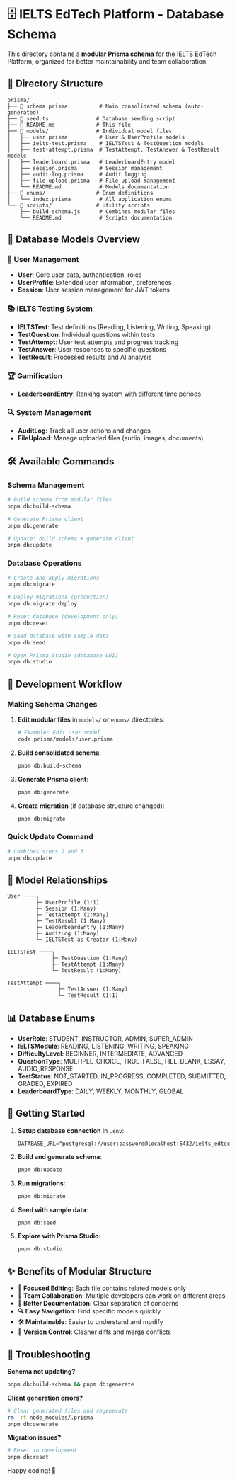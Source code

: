# 🗄️ IELTS EdTech Platform - Database Schema

This directory contains a **modular Prisma schema** for the IELTS EdTech Platform, organized for better maintainability and team collaboration.

## 📁 Directory Structure

```
prisma/
├── 📄 schema.prisma          # Main consolidated schema (auto-generated)
├── 🌱 seed.ts               # Database seeding script
├── 📝 README.md             # This file
├── 📂 models/               # Individual model files
│   ├── user.prisma          # User & UserProfile models
│   ├── ielts-test.prisma    # IELTSTest & TestQuestion models
│   ├── test-attempt.prisma  # TestAttempt, TestAnswer & TestResult models
│   ├── leaderboard.prisma   # LeaderboardEntry model
│   ├── session.prisma       # Session management
│   ├── audit-log.prisma     # Audit logging
│   ├── file-upload.prisma   # File upload management
│   └── README.md            # Models documentation
├── 📂 enums/                # Enum definitions
│   └── index.prisma         # All application enums
└── 📂 scripts/              # Utility scripts
    ├── build-schema.js      # Combines modular files
    └── README.md            # Scripts documentation
```

## 🎯 Database Models Overview

### 👥 User Management
- **User**: Core user data, authentication, roles
- **UserProfile**: Extended user information, preferences
- **Session**: User session management for JWT tokens

### 📚 IELTS Testing System
- **IELTSTest**: Test definitions (Reading, Listening, Writing, Speaking)
- **TestQuestion**: Individual questions within tests
- **TestAttempt**: User test attempts and progress tracking
- **TestAnswer**: User responses to specific questions
- **TestResult**: Processed results and AI analysis

### 🏆 Gamification
- **LeaderboardEntry**: Ranking system with different time periods

### 🔍 System Management
- **AuditLog**: Track all user actions and changes
- **FileUpload**: Manage uploaded files (audio, images, documents)

## 🛠️ Available Commands

### Schema Management
```bash
# Build schema from modular files
pnpm db:build-schema

# Generate Prisma client
pnpm db:generate

# Update: build schema + generate client
pnpm db:update
```

### Database Operations
```bash
# Create and apply migrations
pnpm db:migrate

# Deploy migrations (production)
pnpm db:migrate:deploy

# Reset database (development only)
pnpm db:reset

# Seed database with sample data
pnpm db:seed

# Open Prisma Studio (database GUI)
pnpm db:studio
```

## 🔄 Development Workflow

### Making Schema Changes

1. **Edit modular files** in `models/` or `enums/` directories:
   ```bash
   # Example: Edit user model
   code prisma/models/user.prisma
   ```

2. **Build consolidated schema**:
   ```bash
   pnpm db:build-schema
   ```

3. **Generate Prisma client**:
   ```bash
   pnpm db:generate
   ```

4. **Create migration** (if database structure changed):
   ```bash
   pnpm db:migrate
   ```

### Quick Update Command
```bash
# Combines steps 2 and 3
pnpm db:update
```

## 🔗 Model Relationships

```
User ────┐
         ├─ UserProfile (1:1)
         ├─ Session (1:Many)
         ├─ TestAttempt (1:Many)
         ├─ TestResult (1:Many)
         ├─ LeaderboardEntry (1:Many)
         ├─ AuditLog (1:Many)
         └─ IELTSTest as Creator (1:Many)

IELTSTest ────┐
              ├─ TestQuestion (1:Many)
              ├─ TestAttempt (1:Many)
              └─ TestResult (1:Many)

TestAttempt ────┐
                ├─ TestAnswer (1:Many)
                └─ TestResult (1:1)
```

## 📊 Database Enums

- **UserRole**: STUDENT, INSTRUCTOR, ADMIN, SUPER_ADMIN
- **IELTSModule**: READING, LISTENING, WRITING, SPEAKING
- **DifficultyLevel**: BEGINNER, INTERMEDIATE, ADVANCED
- **QuestionType**: MULTIPLE_CHOICE, TRUE_FALSE, FILL_BLANK, ESSAY, AUDIO_RESPONSE
- **TestStatus**: NOT_STARTED, IN_PROGRESS, COMPLETED, SUBMITTED, GRADED, EXPIRED
- **LeaderboardType**: DAILY, WEEKLY, MONTHLY, GLOBAL

## 🚀 Getting Started

1. **Setup database connection** in `.env`:
   ```env
   DATABASE_URL="postgresql://user:password@localhost:5432/ielts_edtech"
   ```

2. **Build and generate schema**:
   ```bash
   pnpm db:update
   ```

3. **Run migrations**:
   ```bash
   pnpm db:migrate
   ```

4. **Seed with sample data**:
   ```bash
   pnpm db:seed
   ```

5. **Explore with Prisma Studio**:
   ```bash
   pnpm db:studio
   ```

## ✨ Benefits of Modular Structure

- **🎯 Focused Editing**: Each file contains related models only
- **👥 Team Collaboration**: Multiple developers can work on different areas
- **📖 Better Documentation**: Clear separation of concerns
- **🔍 Easy Navigation**: Find specific models quickly
- **🛠️ Maintainable**: Easier to understand and modify
- **🔄 Version Control**: Cleaner diffs and merge conflicts

## 🔧 Troubleshooting

**Schema not updating?**
```bash
pnpm db:build-schema && pnpm db:generate
```

**Client generation errors?**
```bash
# Clear generated files and regenerate
rm -rf node_modules/.prisma
pnpm db:generate
```

**Migration issues?**
```bash
# Reset in development
pnpm db:reset
```

Happy coding! 🎉 